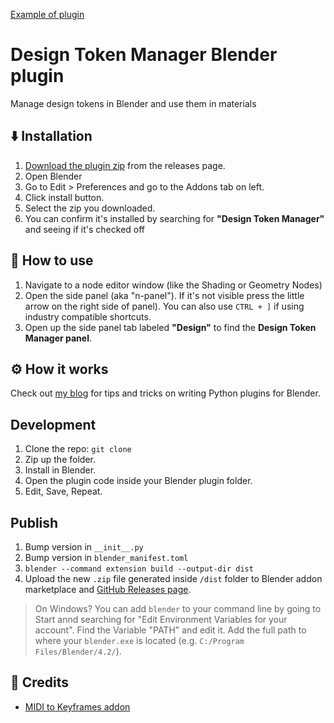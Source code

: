 [Example of plugin](./docs/screenshots/example.png)

# Design Token Manager Blender plugin

Manage design tokens in Blender and use them in materials

## ⬇️ Installation

1. [Download the plugin zip](https://github.com/whoisryosuke/blender-design-token-manager/releases/download/v0.0.2/design-token-manager-v0.0.1.zip) from the releases page.
1. Open Blender
1. Go to Edit > Preferences and go to the Addons tab on left.
1. Click install button.
1. Select the zip you downloaded.
1. You can confirm it's installed by searching for **"Design Token Manager"** and seeing if it's checked off

## 🔰 How to use

1. Navigate to a node editor window (like the Shading or Geometry Nodes)
1. Open the side panel (aka "n-panel"). If it's not visible press the little arrow on the right side of panel). You can also use `CTRL + ]` if using industry compatible shortcuts.
1. Open up the side panel tab labeled **"Design"** to find the **Design Token Manager panel**.

## ⚙️ How it works

Check out [my blog](https://whoisryosuke.com/blog/) for tips and tricks on writing Python plugins for Blender.

## Development

1. Clone the repo: `git clone`
1. Zip up the folder.
1. Install in Blender.
1. Open the plugin code inside your Blender plugin folder.
1. Edit, Save, Repeat.

## Publish

1. Bump version in `__init__.py`
1. Bump version in `blender_manifest.toml`
1. `blender --command extension build --output-dir dist`
1. Upload the new `.zip` file generated inside `/dist` folder to Blender addon marketplace and [GitHub Releases page](https://github.com/whoisryosuke/blender-midi-keyframes/releases/new).

> On Windows? You can add `blender` to your command line by going to Start annd searching for "Edit Environment Variables for your account". Find the Variable "PATH" and edit it. Add the full path to where your `blender.exe` is located (e.g. `C:/Program Files/Blender/4.2/`).

## 💪 Credits

- [MIDI to Keyframes addon](https://github.com/whoisryosuke/blender-midi-to-keyframes)
